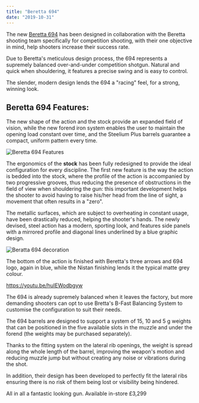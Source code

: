 ```yaml
---
title: "Beretta 694"
date: "2019-10-31"
---
```


The new [Beretta 694](http://www.beretta.com/en-uk/new-694/) has been designed in collaboration with the Beretta shooting team specifically for competition shooting, with their one objective in mind, help shooters increase their success rate.

Due to Beretta's meticulous design process, the 694 represents a supremely balanced over-and-under competition shotgun. Natural and quick when shouldering, it features a precise swing and is easy to control.

The slender, modern design lends the 694 a "racing" feel, for a strong, winning look.

## Beretta 694 Features:

The new shape of the action and the stock provide an expanded field of vision, while the new forend iron system enables the user to maintain the opening load constant over time, and the Steelium Plus barrels guarantee a compact, uniform pattern every time.

![Beretta 694 Features](https://res.cloudinary.com/shooting-supplies/image/upload/v1573565406/694-features_wnxsa5_y03dyo.jpg)

The ergonomics of the **stock** has been fully redesigned to provide the ideal configuration for every discipline. The first new feature is the way the action is bedded into the stock, where the profile of the action is accompanied by two progressive grooves, thus reducing the presence of obstructions in the field of view when shouldering the gun: this important development helps the shooter to avoid having to raise his/her head from the line of sight, a movement that often results in a "zero".

The metallic surfaces, which are subject to overheating in constant usage, have been drastically reduced, helping the shooter's hands. The newly devised, steel action has a modern, sporting look, and features side panels with a mirrored profile and diagonal lines underlined by a blue graphic design.

![Beratta 694 decoration](https://res.cloudinary.com/shooting-supplies/image/upload/v1573565408/Beretta-694-engraving_s3ojjn_hrnoxc.jpg)

The bottom of the action is finished with Beretta's three arrows and 694 logo, again in blue, while the Nistan finishing lends it the typical matte grey colour.

https://youtu.be/huIEWodbgyw

The 694 is already supremely balanced when it leaves the factory, but more demanding shooters can opt to use Bretta's B-Fast Balancing System to customise the configuration to suit their needs.

The 694 barrels are designed to support a system of 15, 10 and 5 g weights that can be positioned in the five available slots in the muzzle and under the forend (the weights may be purchased separately).

Thanks to the fitting system on the lateral rib openings, the weight is spread along the whole length of the barrel, improving the weapon's motion and reducing muzzle jump but without creating any noise or vibrations during the shot.

In addition, their design has been developed to perfectly fit the lateral ribs ensuring there is no risk of them being lost or visibility being hindered. 

All in all a fantastic looking gun. Available in-store £3,299
